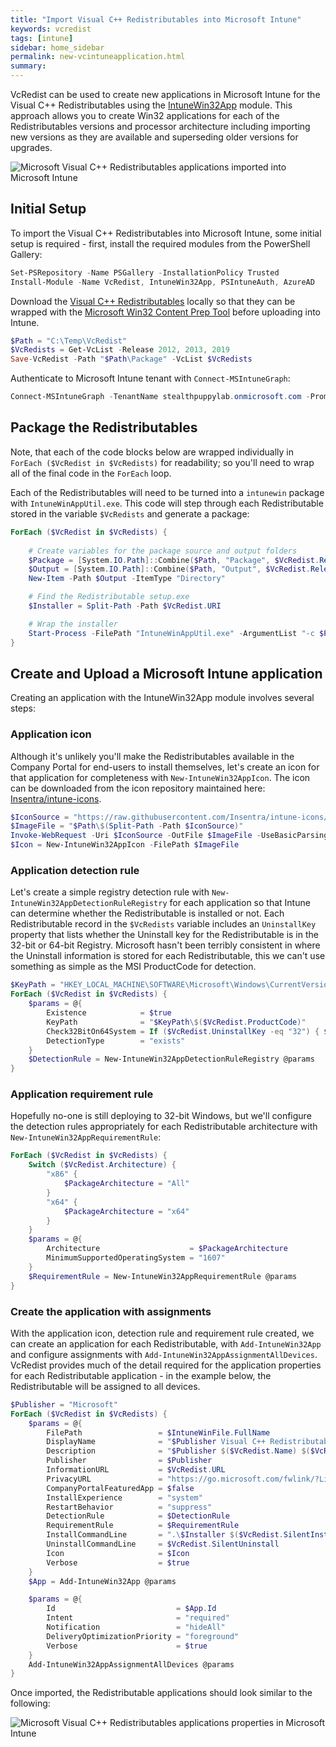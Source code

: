 ```yaml
---
title: "Import Visual C++ Redistributables into Microsoft Intune"
keywords: vcredist
tags: [intune]
sidebar: home_sidebar
permalink: new-vcintuneapplication.html
summary: 
---
```

VcRedist can be used to create new applications in Microsoft Intune for the Visual C++ Redistributables using the [IntuneWin32App](https://github.com/MSEndpointMgr/IntuneWin32App) module. This approach allows you to create Win32 applications for each of the Redistributables versions and processor architecture including importing new versions as they are available and superseding older versions for upgrades.

![Microsoft Visual C++ Redistributables applications imported into Microsoft Intune](/images/vcredist-intune.png)

## Initial Setup

To import the Visual C++ Redistributables into Microsoft Intune, some initial setup is required - first, install the required modules from the PowerShell Gallery:

```powershell
Set-PSRepository -Name PSGallery -InstallationPolicy Trusted
Install-Module -Name VcRedist, IntuneWin32App, PSIntuneAuth, AzureAD
```

Download the [Visual C++ Redistributables](/save-vcredist.html) locally so that they can be wrapped with the [Microsoft Win32 Content Prep Tool](https://github.com/Microsoft/Microsoft-Win32-Content-Prep-Tool) before uploading into Intune.

```powershell
$Path = "C:\Temp\VcRedist"
$VcRedists = Get-VcList -Release 2012, 2013, 2019
Save-VcRedist -Path "$Path\Package" -VcList $VcRedists
```

Authenticate to Microsoft Intune tenant with `Connect-MSIntuneGraph`:

```powershell
Connect-MSIntuneGraph -TenantName stealthpuppylab.onmicrosoft.com -PromptBehavior Always
```

## Package the Redistributables

Note, that each of the code blocks below are wrapped individually in `ForEach ($VcRedist in $VcRedists)` for readability; so you'll need to wrap all of the final code in the `ForEach` loop.

Each of the Redistributables will need to be turned into a `intunewin` package with `IntuneWinAppUtil.exe`. This code will step through each Redistributable stored in the variable `$VcRedists` and generate a package:

```powershell
ForEach ($VcRedist in $VcRedists) {
    
    # Create variables for the package source and output folders
    $Package = [System.IO.Path]::Combine($Path, "Package", $VcRedist.Release, $VcRedist.Architecture, $VcRedist.Version)
    $Output = [System.IO.Path]::Combine($Path, "Output", $VcRedist.Release, $VcRedist.Architecture, $VcRedist.Version)
    New-Item -Path $Output -ItemType "Directory"

    # Find the Redistributable setup.exe
    $Installer = Split-Path -Path $VcRedist.URI

    # Wrap the installer
    Start-Process -FilePath "IntuneWinAppUtil.exe" -ArgumentList "-c $Package -s $Installer -o $Output -q" -Wait -NoNewWindow
}
```

## Create and Upload a Microsoft Intune application

Creating an application with the IntuneWin32App module involves several steps:

### Application icon

Although it's unlikely you'll make the Redistributables available in the Company Portal for end-users to install themselves, let's create an icon for that application for completeness with `New-IntuneWin32AppIcon`. The icon can be downloaded from the icon repository maintained here: [Insentra/intune-icons](https://github.com/Insentra/intune-icons).

```powershell
$IconSource = "https://raw.githubusercontent.com/Insentra/intune-icons/main/icons/Microsoft-VisualStudio.png"
$ImageFile = "$Path\$(Split-Path -Path $IconSource)"
Invoke-WebRequest -Uri $IconSource -OutFile $ImageFile -UseBasicParsing
$Icon = New-IntuneWin32AppIcon -FilePath $ImageFile
```

### Application detection rule

Let's create a simple registry detection rule with `New-IntuneWin32AppDetectionRuleRegistry` for each application so that Intune can determine whether the Redistributable is installed or not. Each Redistributable record in the `$VcRedists` variable includes an `UninstallKey` property that lists whether the Uninstall key for the Redistributable is in the 32-bit or 64-bit Registry. Microsoft hasn't been terribly consistent in where the Uninstall information is stored for each Redistributable, this we can't use something as simple as the MSI ProductCode for detection.

```powershell
$KeyPath = "HKEY_LOCAL_MACHINE\SOFTWARE\Microsoft\Windows\CurrentVersion\Uninstall"
ForEach ($VcRedist in $VcRedists) {
    $params = @{
        Existence            = $true
        KeyPath              = "$KeyPath\$($VcRedist.ProductCode)"
        Check32BitOn64System = If ($VcRedist.UninstallKey -eq "32") { $True } Else { $False }
        DetectionType        = "exists"
    }
    $DetectionRule = New-IntuneWin32AppDetectionRuleRegistry @params
}
```

### Application requirement rule

Hopefully no-one is still deploying to 32-bit Windows, but we'll configure the detection rules appropriately for each Redistributable architecture with `New-IntuneWin32AppRequirementRule`:

```powershell
ForEach ($VcRedist in $VcRedists) {
    Switch ($VcRedist.Architecture) {
        "x86" {
            $PackageArchitecture = "All"
        }
        "x64" {
            $PackageArchitecture = "x64"
        }
    }
    $params = @{
        Architecture                    = $PackageArchitecture
        MinimumSupportedOperatingSystem = "1607"
    }
    $RequirementRule = New-IntuneWin32AppRequirementRule @params
}
```

### Create the application with assignments

With the application icon, detection rule and requirement rule created, we can create an application for each Redistributable, with `Add-IntuneWin32App` and configure assignments with `Add-IntuneWin32AppAssignmentAllDevices`. VcRedist provides much of the detail required for the application properties for each Redistributable application - in the example below, the Redistributable will be assigned to all devices.

```powershell
$Publisher = "Microsoft"
ForEach ($VcRedist in $VcRedists) {
    $params = @{
        FilePath                 = $IntuneWinFile.FullName
        DisplayName              = "$Publisher Visual C++ Redistributable $($VcRedist.Release) $($VcRedist.Architecture) $($VcRedist.Version)"
        Description              = "$Publisher $($VcRedist.Name) $($VcRedist.Architecture) $($VcRedist.Version)."
        Publisher                = $Publisher
        InformationURL           = $VcRedist.URL
        PrivacyURL               = "https://go.microsoft.com/fwlink/?LinkId=521839"
        CompanyPortalFeaturedApp = $false
        InstallExperience        = "system"
        RestartBehavior          = "suppress"
        DetectionRule            = $DetectionRule
        RequirementRule          = $RequirementRule
        InstallCommandLine       = ".\$Installer $($VcRedist.SilentInstall)"
        UninstallCommandLine     = $VcRedist.SilentUninstall
        Icon                     = $Icon
        Verbose                  = $true
    }
    $App = Add-IntuneWin32App @params

    $params = @{
        Id                           = $App.Id
        Intent                       = "required"
        Notification                 = "hideAll"
        DeliveryOptimizationPriority = "foreground"
        Verbose                      = $true
    }
    Add-IntuneWin32AppAssignmentAllDevices @params
}
```

Once imported, the Redistributable applications should look similar to the following:

![Microsoft Visual C++ Redistributables applications properties in Microsoft Intune](/images/vcredist-intune2.png)
